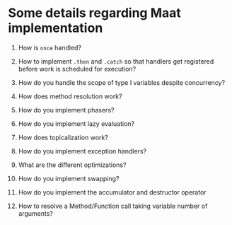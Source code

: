 # Some details regarding Maat implementation

1. How is `once` handled?

4. How to implement `.then` and `.catch` so that handlers get registered before work is scheduled for execution?

7. How do you handle the scope of type I variables despite concurrency?

8. How does method resolution work?

10. How do you implement phasers?

11. How do you implement lazy evaluation?

12. How does topicalization work?

13. How do you implement exception handlers?

14. What are the different optimizations?

15. How do you implement swapping?

16. How do you implement the accumulator and destructor operator

18. How to resolve a Method/Function call taking variable number of arguments?
